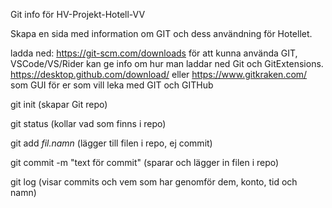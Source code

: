 Git info för HV-Projekt-Hotell-VV

Skapa en sida med information om GIT och dess användning för Hotellet.

ladda ned: https://git-scm.com/downloads för att kunna använda GIT, VSCode/VS/Rider kan ge info om hur man laddar ned Git och GitExtensions.
https://desktop.github.com/download/ eller https://www.gitkraken.com/ som GUI för er som vill leka med GIT och GITHub

git init (skapar Git repo)

git status (kollar vad som finns i repo)

git add _fil.namn_ (lägger till filen i repo, ej commit)

git commit -m "text för commit" (sparar och lägger in filen i repo)

git log (visar commits och vem som har genomför dem, konto, tid och namn)
